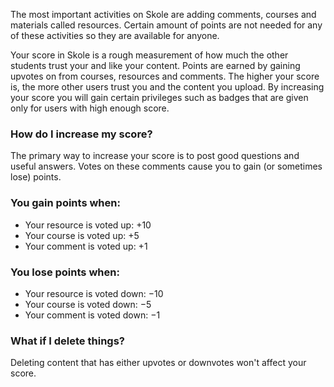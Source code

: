 The most important activities on Skole are adding comments, courses and materials called resources. Certain amount of points are not needed for any of these activities so they are available for anyone.

Your score in Skole is a rough measurement of how much the other students trust your and like your content. Points are earned by gaining upvotes on from courses, resources and comments. The higher your score is, the more other users trust you and the content you upload. By increasing your score you will gain certain privileges such as badges that are given only for users with high enough score.

### How do I increase my score?

The primary way to increase your score is to post good questions and useful answers. Votes on these comments cause you to gain (or sometimes lose) points.

### You gain points when:

- Your resource is voted up: +10
- Your course is voted up: +5
- Your comment is voted up: +1

### You lose points when:

- Your resource is voted down: −10
- Your course is voted down: −5
- Your comment is voted down: −1

### What if I delete things?

Deleting content that has either upvotes or downvotes won't affect your score.

